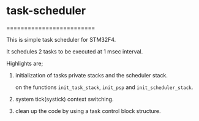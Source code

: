 # task-scheduler
=========================

This is simple task scheduler for STM32F4.

It schedules 2 tasks to be executed at 1 msec interval.

Highlights are;

1. initialization of tasks private stacks and the scheduler stack.

	on the functions `init_task_stack`, `init_psp` and `init_scheduler_stack`.

2. system tick(systick) context switching.

3. clean up the code by using a task control block structure.
